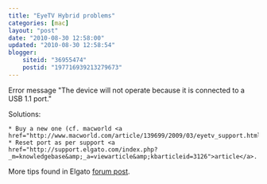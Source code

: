 ```yaml
---
title: "EyeTV Hybrid problems"
categories: [mac]
layout: "post"
date: "2010-08-30 12:58:00"
updated: "2010-08-30 12:58:54"
blogger:
    siteid: "36955474"
    postid: "197716939213279673"
---
```


Error message "The device will not operate because it is connected to a USB 1.1 port."

Solutions:

	* Buy a new one (cf. macworld <a href="http://www.macworld.com/article/139699/2009/03/eyetv_support.html">article</a>)
	* Reset port as per support <a href="http://support.elgato.com/index.php?_m=knowledgebase&amp;_a=viewarticle&amp;kbarticleid=3126">article</a>.

More tips found in Elgato <a href="http://forums.elgato.com/viewtopic.php?f=12&amp;t=153">forum post</a>.
